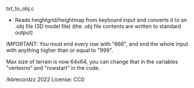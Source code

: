 txt_to_obj.c
 - Reads heightgrid/heightmap from keyboard input and converts it to an .obj file (3D model file) (the .obj file contents are written to standard output)

IMPORTANT: You must end every row with "666", and end the whole input with anything higher than or equal to "999".

Max size of terrain is now 64x64, you can change that in the variables "vertexno" and "rowstart" in the code.

/kbrecordzz 2022
License: CC0
